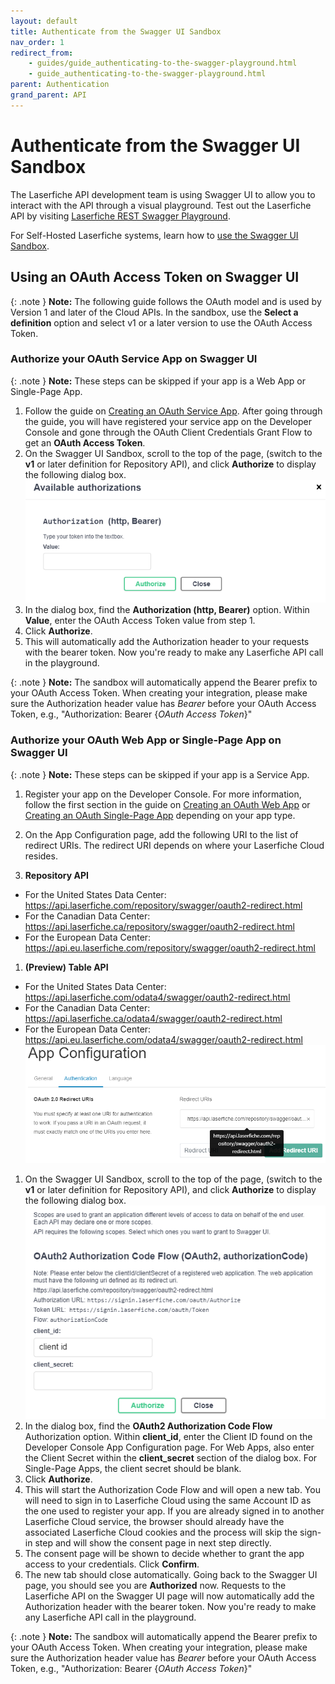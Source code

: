 ```yaml
---
layout: default
title: Authenticate from the Swagger UI Sandbox
nav_order: 1
redirect_from:
    - guides/guide_authenticating-to-the-swagger-playground.html
    - guide_authenticating-to-the-swagger-playground.html
parent: Authentication
grand_parent: API
---
```

<!--© 2024 Laserfiche.
See LICENSE-DOCUMENTATION and LICENSE-CODE in the project root for license information.-->

# Authenticate from the Swagger UI Sandbox

The Laserfiche API development team is using Swagger UI to allow you to interact with the API through a visual playground. Test out the Laserfiche API by visiting [Laserfiche REST Swagger Playground](../../playground/).


For Self-Hosted Laserfiche systems, learn how to [use the Swagger UI Sandbox](../../server/#authenticating-with-the-self-hosted-laserfiche-api).

## Using an OAuth Access Token on Swagger UI

{: .note }
**Note:** The following guide follows the OAuth model and is used by Version 1 and later of the Cloud APIs. In the sandbox, use the **Select a definition** option and select v1 or a later version to use the OAuth Access Token.

### Authorize your OAuth Service App on Swagger UI

{: .note }
**Note:** These steps can be skipped if your app is a Web App or Single-Page App.


1. Follow the guide on [Creating an OAuth Service App](../guide_oauth-service/). After going through the guide, you will have registered your service app on the Developer Console and gone through the OAuth Client Credentials Grant Flow to get an **OAuth Access Token**.
1. On the Swagger UI Sandbox, scroll to the top of the page, (switch to the **v1** or later definition for Repository API), and click **Authorize** to display the following dialog box. ![](./assets/images/api-swagger-04.png)
1. In the dialog box, find the **Authorization (http, Bearer)** option. Within **Value**, enter the OAuth Access Token value from step 1.
1. Click **Authorize**.
1. This will automatically add the Authorization header to your requests with the bearer token. Now you're ready to make any Laserfiche API call in the playground.

{: .note }
**Note:** The sandbox will automatically append the Bearer prefix to your OAuth Access Token. When creating your integration, please make sure the Authorization header value has *Bearer* before your OAuth Access Token, e.g., "Authorization: Bearer {*OAuth Access Token*}"

### Authorize your OAuth Web App or Single-Page App on Swagger UI

{: .note }
**Note:** These steps can be skipped if your app is a Service App.

1. Register your app on the Developer Console. For more information, follow the first section in the guide on [Creating an OAuth Web App](../guide_oauth-webapp) or [Creating an OAuth Single-Page App](../guide_oauth-spa) depending on your app type.
1. On the App Configuration page, add the following URI to the list of redirect URIs. The redirect URI depends on where your Laserfiche Cloud resides. 

1. **Repository API**
  - For the United States Data Center: https://api.laserfiche.com/repository/swagger/oauth2-redirect.html
  - For the Canadian Data Center: https://api.laserfiche.ca/repository/swagger/oauth2-redirect.html
  - For the European Data Center: https://api.eu.laserfiche.com/repository/swagger/oauth2-redirect.html

1. **(Preview) Table API**
  - For the United States Data Center: https://api.laserfiche.com/odata4/swagger/oauth2-redirect.html
  - For the Canadian Data Center: https://api.laserfiche.ca/odata4/swagger/oauth2-redirect.html
  - For the European Data Center: https://api.eu.laserfiche.com/odata4/swagger/oauth2-redirect.html
        ![](./assets/images/api-swagger-oauth-web-app-01.png)

1. On the Swagger UI Sandbox, scroll to the top of the page, (switch to the **v1** or later definition for Repository API), and click **Authorize** to display the following dialog box. ![](./assets/images/api-swagger-oauth-web-app-02.png)
1. In the dialog box, find the **OAuth2 Authorization Code Flow** Authorization option. Within **client_id**, enter the Client ID found on the Developer Console App Configuration page. For Web Apps, also enter the Client Secret within the **client_secret** section of the dialog box. For Single-Page Apps, the client secret should be blank.
1. Click **Authorize**.
1. This will start the Authorization Code Flow and will open a new tab. You will need to sign in to Laserfiche Cloud using the same Account ID as the one used to register your app. If you are already signed in to another Laserfiche Cloud service, the browser should already have the associated Laserfiche Cloud cookies and the process will skip the sign-in step and will show the consent page in next step directly.
1. The consent page will be shown to decide whether to grant the app access to your credentials. Click **Confirm**.
1. The new tab should close automatically. Going back to the Swagger UI page, you should see you are **Authorized** now. Requests to the Laserfiche API on the Swagger UI page will now automatically add the Authorization header with the bearer token. Now you're ready to make any Laserfiche API call in the playground.

{: .note }
**Note:** The sandbox will automatically append the Bearer prefix to your OAuth Access Token. When creating your integration, please make sure the Authorization header value has *Bearer* before your OAuth Access Token, e.g., "Authorization: Bearer {*OAuth Access Token*}"